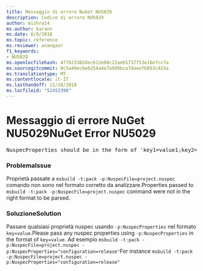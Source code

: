 ```yaml
---
title: Messaggio di errore NuGet NU5029
description: Codice di errore NU5029
author: mishra14
ms.author: karann
ms.date: 8/8/2018
ms.topic: reference
ms.reviewer: anangaur
f1_keywords:
- NU5029
ms.openlocfilehash: 477623382decb12e08c23aeb5737f53e18e7cc7a
ms.sourcegitcommit: 0c5a49ec6e0254a4e7a9d8bca7daeefb853c433a
ms.translationtype: MT
ms.contentlocale: it-IT
ms.lasthandoff: 11/28/2018
ms.locfileid: "52453390"
---
```

# <a name="nuget-error-nu5029"></a><span data-ttu-id="17689-103">Messaggio di errore NuGet NU5029</span><span class="sxs-lookup"><span data-stu-id="17689-103">NuGet Error NU5029</span></span>
<pre>NuspecProperties should be in the form of 'key1=value1;key2=value2'.</pre>

### <a name="issue"></a><span data-ttu-id="17689-104">Problema</span><span class="sxs-lookup"><span data-stu-id="17689-104">Issue</span></span>

<span data-ttu-id="17689-105">Proprietà passate a `msbuild -t:pack -p:NuspecFile=project.nuspec` comando non sono nel formato corretto da analizzare.</span><span class="sxs-lookup"><span data-stu-id="17689-105">Properties passed to `msbuild -t:pack -p:NuspecFile=project.nuspec` command were not in the right format to be parsed.</span></span>


### <a name="solution"></a><span data-ttu-id="17689-106">Soluzione</span><span class="sxs-lookup"><span data-stu-id="17689-106">Solution</span></span>

<span data-ttu-id="17689-107">Passare qualsiasi proprietà nuspec usando `-p:NuspecProperties` nel formato `key=value`.</span><span class="sxs-lookup"><span data-stu-id="17689-107">Please pass any nuspec properties using `-p:NuspecProperties` in the format of `key=value`.</span></span> <span data-ttu-id="17689-108">Ad esempio `msbuild -t:pack -p:NuspecFile=project.nuspec -p:NuspecProperties="configuration=release"`</span><span class="sxs-lookup"><span data-stu-id="17689-108">For instance `msbuild -t:pack -p:NuspecFile=project.nuspec -p:NuspecProperties="configuration=release"`</span></span>

